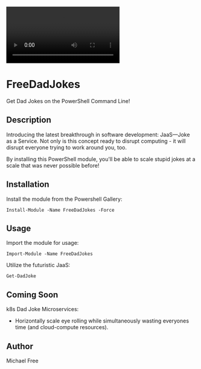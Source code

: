![Get DadJoke](Get-DadJoke.mp4)

# FreeDadJokes
Get Dad Jokes on the PowerShell Command Line! 

## Description
Introducing the latest breakthrough in software development: JaaS—Joke as a Service.  Not only is this concept ready to disrupt computing - it will disrupt everyone trying to work around you, too.

By installing this PowerShell module, you'll be able to scale stupid jokes at a scale that was never possible before!

## Installation
Install the module from the Powershell Gallery:
```
Install-Module -Name FreeDadJokes -Force
```

## Usage
Import the module for usage:
```
Import-Module -Name FreeDadJokes
```
Utilize the futuristic JaaS:
```
Get-DadJoke
```

## Coming Soon
k8s Dad Joke Microservices:
- Horizontally scale eye rolling while simultaneously wasting everyones time (and cloud-compute resources).

## Author
Michael Free

